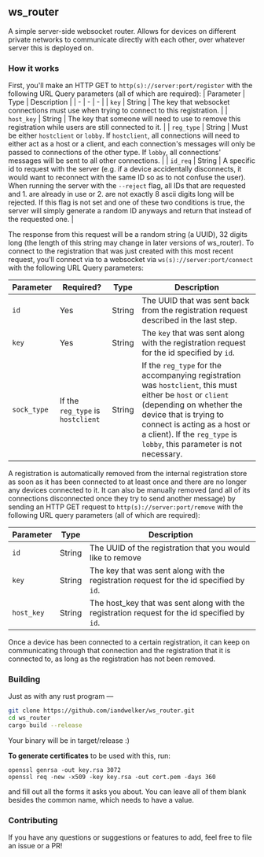 ## ws_router

A simple server-side websocket router. Allows for devices on different private networks to communicate directly with each other, over whatever server this is deployed on.

### How it works
First, you'll make an HTTP GET to `http(s)://server:port/register` with the following URL Query parameters (all of which are required):
| Parameter | Type | Description |
| - | - | - |
| `key` | String | The key that websocket connections must use when trying to connect to this registration. |
| `host_key` | String | The key that someone will need to use to remove this registration while users are still connected to it. |
| `reg_type` | String | Must be either `hostclient` or `lobby`. If `hostclient`, all connections will need to either act as a host or a client, and each connection's messages will only be passed to connections of the other type. If `lobby`, all connections' messages will be sent to all other connections. |
| `id_req` | String | A specific id to request with the server (e.g. if a device accidentally disconnects, it would want to reconnect with the same ID so as to not confuse the user). When running the server with the `--reject` flag, all IDs that are requested and 1. are already in use or 2. are not exactly 8 ascii digits long will be rejected. If this flag is not set and one of these two conditions is true, the server will simply generate a random ID anyways and return that instead of the requested one. |

The response from this request will be a random string (a UUID), 32 digits long (the length of this string may change in later versions of ws_router). To connect to the registration that was just created with this most recent request, you'll connect via to a websocket via `ws(s)://server:port/connect` with the following URL Query parameters:

| Parameter | Required? |Type | Description |
| - | - | - | - |
| `id` | Yes | String | The UUID that was sent back from the registration request described in the last step.
| `key` | Yes | String | The `key` that was sent along with the registration request for the id specified by `id`. |
| `sock_type` | If the `reg_type` is `hostclient` | String | If the `reg_type` for the accompanying registration was `hostclient`, this must either be `host` or `client` (depending on whether the device that is trying to connect is acting as a host or a client). If the `reg_type` is `lobby`, this parameter is not necessary. |

A registration is automatically removed from the internal registration store as soon as it has been connected to at least once and there are no longer any devices connected to it. It can also be manually removed (and all of its connections disconnected once they try to send another message) by sending an HTTP GET request to `http(s)://server:port/remove` with the following URL query parameters (all of which are required):

| Parameter | Type | Description |
| - | - | - |
| `id` | String | The UUID of the registration that you would like to remove |
| `key` | String | The key that was sent along with the registration request for the id specified by `id`. |
| `host_key` | String | The host_key that was sent along with the registration request for the id specified by `id`. |

Once a device has been connected to a certain registration, it can keep on communicating through that connection and the registration that it is connected to, as long as the registration has not been removed.

### Building
Just as with any rust program &mdash;
```sh
git clone https://github.com/iandwelker/ws_router.git
cd ws_router
cargo build --release
```
Your binary will be in target/release :)

__To generate certificates__ to be used with this, run:
```
openssl genrsa -out key.rsa 3072
openssl req -new -x509 -key key.rsa -out cert.pem -days 360
```
and fill out all the forms it asks you about. You can leave all of them blank besides the common name, which needs to have a value.

### Contributing
If you have any questions or suggestions or features to add, feel free to file an issue or a PR!
